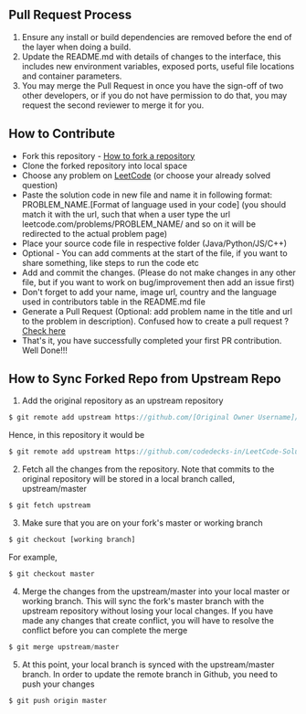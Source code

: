 ## Pull Request Process

1. Ensure any install or build dependencies are removed before the end of the layer when doing a 
   build.
2. Update the README.md with details of changes to the interface, this includes new environment 
   variables, exposed ports, useful file locations and container parameters.
3. You may merge the Pull Request in once you have the sign-off of two other developers, or if you 
   do not have permission to do that, you may request the second reviewer to merge it for you.
   
## How to Contribute

- Fork this repository - [How to fork a repository](https://services.github.com/on-demand/intro-to-github/create-pull-request)
- Clone the forked repository into local space
- Choose any problem on [LeetCode](https://www.leetcode.com/) (or choose your already solved question)
- Paste the solution code in new file and name it in following format:
PROBLEM_NAME.[Format of language used in your code]
(you should match it with the url, such that when a user type the url 
leetcode.com/problems/PROBLEM_NAME/
and so on
it will be redirected to the actual problem page)
- Place your source code file in respective folder (Java/Python/JS/C++)
- Optional - You can add comments at the start of the file, if you want to share something, like steps to run the code etc
- Add and commit the changes. (Please do not make changes in any other file, but if you want to work on bug/improvement then add an issue first)
- Don't forget to add your name, image url, country and the language used in contributors table in the README.md file
- Generate a Pull Request (Optional: add problem name in the title and url to the problem in description). Confused how to create a pull request ? <br> [Check here](https://www.digitalocean.com/community/tutorials/how-to-create-a-pull-request-on-github#create-pull-request)
- That's it, you have successfully completed your first PR contribution. Well Done!!!


## How to Sync Forked Repo from Upstream Repo

1. Add the original repository as an upstream repository

```javascript
$ git remote add upstream https://github.com/[Original Owner Username]/[Original Repository].git
```
Hence, in this repository it would be

```javascript
$ git remote add upstream https://github.com/codedecks-in/LeetCode-Solutions.git/
```

2. Fetch all the changes from the repository. Note that commits to the original repository will be stored in a local branch called, upstream/master

```javascript
$ git fetch upstream
```

3. Make sure that you are on your fork's master or working branch

```javascript
$ git checkout [working branch]
```

For example,
```javascript
$ git checkout master
```

4. Merge the changes from the upstream/master into  your local master or working branch. This will sync the fork's master branch with the upstream repository without losing your local changes. If you have made any changes that create conflict, you will have to resolve the conflict before you can complete the merge

```javascript
$ git merge upstream/master
```

5. At this point, your local branch is synced with the upstream/master branch. In order to update the remote branch in Github, you need to push your changes
```javascript
$ git push origin master
```
